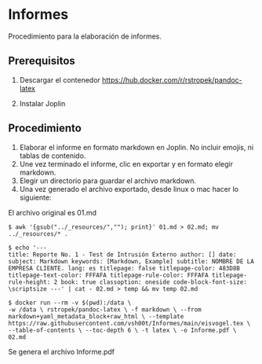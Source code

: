 # Informes

Procedimiento para la elaboración de informes. 

## Prerequisitos

1. Descargar el contenedor https://hub.docker.com/r/rstropek/pandoc-latex

2. Instalar Joplin

## Procedimiento

1. Elaborar el informe en formato markdown en Joplin. No incluir emojis, ni tablas de contenido. 
2. Une vez terminado el informe, clic en exportar y en formato elegir markdown. 
3. Elegir un directorio para guardar el archivo markdown. 
4. Una vez generado el archivo exportado, desde linux o mac hacer lo siguiente:

El archivo original es 01.md

`
$ awk '{gsub("../_resources/",""); print}' 01.md > 02.md; mv ../_resources/* .
`

`
$ echo '---                                                                                                                                                 
title: Reporte No. 1 - Test de Intrusión Externo
author: []
date:
subject: Markdown
keywords: [Markdown, Example]
subtitle: NOMBRE DE LA EMPRESA CLIENTE.
lang: es
titlepage: false
titlepage-color: 483D8B
titlepage-text-color: FFFAFA
titlepage-rule-color: FFFAFA
titlepage-rule-height: 2
book: true
classoption: oneside
code-block-font-size: \scriptsize
---' | cat - 02.md > temp && mv temp 02.md
`

`
$ docker run --rm -v $(pwd):/data \                                                                                                                   
    -w /data \
    rstropek/pandoc-latex \
    -f markdown \
    --from markdown+yaml_metadata_block+raw_html \
    --template https://raw.githubusercontent.com/vsh00t/Informes/main/eisvogel.tex \
    --table-of-contents \
    --toc-depth 6 \
    -t latex \
    -o Informe.pdf \
    02.md
 `
 
 Se genera el archivo Informe.pdf
